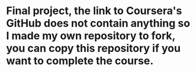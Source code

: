 # Final project, the link to Coursera's GitHub does not contain anything so I made my own repository to fork, you can copy this repository if you want to complete the course.
